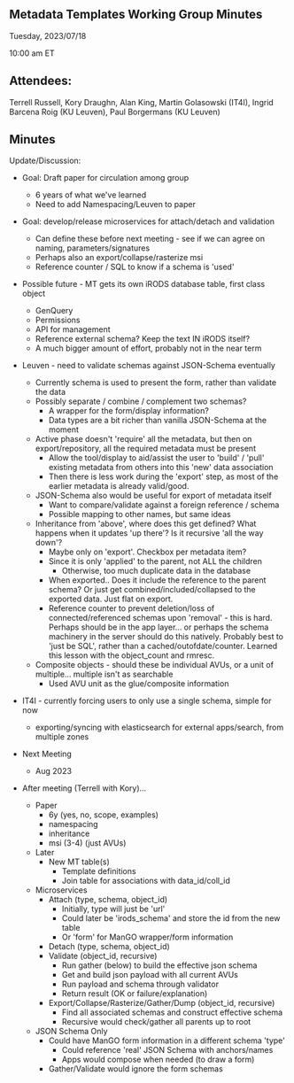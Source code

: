 ## Metadata Templates Working Group Minutes

Tuesday, 2023/07/18

10:00 am ET

## Attendees:

Terrell Russell, Kory Draughn, Alan King, Martin Golasowski (IT4I), Ingrid Barcena Roig (KU Leuven), Paul Borgermans (KU Leuven)

## Minutes

Update/Discussion:

 - Goal: Draft paper for circulation among group
   - 6 years of what we've learned
   - Need to add Namespacing/Leuven to paper
 - Goal: develop/release microservices for attach/detach and validation
   - Can define these before next meeting - see if we can agree on naming, parameters/signatures
   - Perhaps also an export/collapse/rasterize msi
   - Reference counter / SQL to know if a schema is 'used'
 - Possible future - MT gets its own iRODS database table, first class object
   - GenQuery
   - Permissions
   - API for management
   - Reference external schema?  Keep the text IN iRODS itself?
   - A much bigger amount of effort, probably not in the near term
 - Leuven - need to validate schemas against JSON-Schema eventually
   - Currently schema is used to present the form, rather than validate the data
   - Possibly separate / combine / complement two schemas?
     - A wrapper for the form/display information?
     - Data types are a bit richer than vanilla JSON-Schema at the moment
   - Active phase doesn't 'require' all the metadata, but then on export/repository, all the required metadata must be present
     - Allow the tool/display to aid/assist the user to 'build' / 'pull' existing metadata from others into this 'new' data association
     - Then there is less work during the 'export' step, as most of the earlier metadata is already valid/good.
   - JSON-Schema also would be useful for export of metadata itself
     - Want to compare/validate against a foreign reference / schema
     - Possible mapping to other names, but same ideas
   - Inheritance from 'above', where does this get defined?  What happens when it updates 'up there'?  Is it recursive 'all the way down'?
     - Maybe only on 'export'.  Checkbox per metadata item?
     - Since it is only 'applied' to the parent, not ALL the children
       - Otherwise, too much duplicate data in the database
     - When exported.. Does it include the reference to the parent schema?  Or just get combined/included/collapsed to the exported data.  Just flat on export.
     - Reference counter to prevent deletion/loss of connected/referenced schemas upon 'removal' - this is hard.  Perhaps should be in the app layer... or perhaps the schema machinery in the server should do this natively.  Probably best to 'just be SQL', rather than a cached/outofdate/counter.  Learned this lesson with the object_count and rmresc.
   - Composite objects - should these be individual AVUs, or a unit of multiple… multiple isn't as searchable
     - Used AVU unit as the glue/composite information
 - IT4I - currently forcing users to only use a single schema, simple for now
   - exporting/syncing with elasticsearch for external apps/search, from multiple zones
 - Next Meeting
   - Aug 2023

 - After meeting (Terrell with Kory)...
   - Paper
     - 6y (yes, no, scope, examples)
     - namespacing
     - inheritance
     - msi (3-4) (just AVUs)
   - Later
     - New MT table(s)
       - Template definitions
       - Join table for associations with data_id/coll_id
   - Microservices
     - Attach (type, schema, object_id)
       - Initially, type will just be 'url'
       - Could later be 'irods_schema' and store the id from the new table
       - Or 'form' for ManGO wrapper/form information
     - Detach (type, schema, object_id)
     - Validate (object_id, recursive)
       - Run gather (below) to build the effective json schema
       - Get and build json payload with all current AVUs
       - Run payload and schema through validator
       - Return result (OK or failure/explanation)
     - Export/Collapse/Rasterize/Gather/Dump (object_id, recursive)
       - Find all associated schemas and construct effective schema
       - Recursive would check/gather all parents up to root
   - JSON Schema Only
     - Could have ManGO form information in a different schema 'type'
       - Could reference 'real' JSON Schema with anchors/names
       - Apps would compose when needed (to draw a form)
     - Gather/Validate would ignore the form schemas
